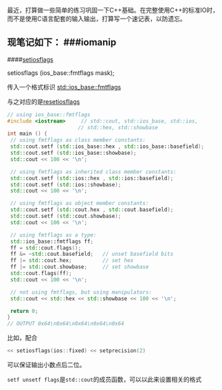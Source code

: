 最近，打算做一些简单的练习巩固一下C++基础。在完整使用C++的标准IO时，而不是使用C语言配套的输入输出，打算写一个速记表，以防遗忘。

现笔记如下：
###iomanip
---------------------------

####[setiosflags](http://www.cplusplus.com/reference/iomanip/setiosflags/)

setiosflags (ios_base::fmtflags mask);

传入一个格式标识 [std::ios_base::fmtflags](http://www.cplusplus.com/reference/ios/ios_base/fmtflags/)

与之对应的是[resetiosflags](http://www.cplusplus.com/reference/iomanip/resetiosflags/) 
 ```c++
// using ios_base::fmtflags
#include <iostream>     // std::cout, std::ios_base, std::ios,
                        // std::hex, std::showbase
int main () {
  // using fmtflags as class member constants:
  std::cout.setf (std::ios_base::hex , std::ios_base::basefield);
  std::cout.setf (std::ios_base::showbase);
  std::cout << 100 << '\n';

  // using fmtflags as inherited class member constants:
  std::cout.setf (std::ios::hex , std::ios::basefield);
  std::cout.setf (std::ios::showbase);
  std::cout << 100 << '\n';

  // using fmtflags as object member constants:
  std::cout.setf (std::cout.hex , std::cout.basefield);
  std::cout.setf (std::cout.showbase);
  std::cout << 100 << '\n';

  // using fmtflags as a type:
  std::ios_base::fmtflags ff;
  ff = std::cout.flags();
  ff &= ~std::cout.basefield;   // unset basefield bits
  ff |= std::cout.hex;          // set hex
  ff |= std::cout.showbase;     // set showbase
  std::cout.flags(ff);
  std::cout << 100 << '\n';

  // not using fmtflags, but using manipulators:
  std::cout << std::hex << std::showbase << 100 << '\n';

  return 0;
}
// OUTPUT 0x64\n0x64\n0x64\n0x64\n0x64
``` 

比如，配合
```c++
<< setiosflags(ios::fixed) << setprecision(2)
```
可以保证输出小数点后二位。

`setf unsetf flags`是`std::cout`的成员函数，可以以此来设置相关的格式
